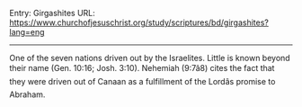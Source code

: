 Entry: Girgashites
URL: https://www.churchofjesuschrist.org/study/scriptures/bd/girgashites?lang=eng

---

One of the seven nations driven out by the Israelites. Little is known beyond their name (Gen. 10:16; Josh. 3:10). Nehemiah (9:7â8) cites the fact that they were driven out of Canaan as a fulfillment of the Lordâs promise to Abraham.
